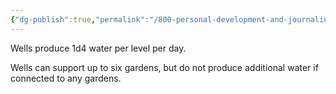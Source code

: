 ```yaml
---
{"dg-publish":true,"permalink":"/800-personal-development-and-journaling/810-hermit-gaming/games-in-development/cozy-village-rpg-1/building-types/wells/"}
---
```



Wells produce 1d4 water per level per day.

Wells can support up to six gardens, but do not produce additional water if connected to any gardens.